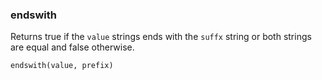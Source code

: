 ### endswith
Returns true if the `value` strings ends with the `suffx` string or both strings
are equal and false otherwise.

    endswith(value, prefix)

